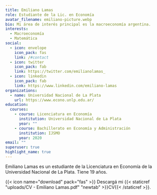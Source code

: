 ```yaml
---
title: Emiliano Lamas
role: Estudiante de la Lic. en Economía
avatar_filename: emiliano-picture.webp
bio: Mi área de interés principal es la macroeconomía argentina.
interests:
  - Macroeconomía
  - Matemática
social:
  - icon: envelope
    icon_pack: fas
    link: /#contact
  - icon: twitter
    icon_pack: fab
    link: https://twitter.com/emilianolamas_
  - icon: linkedin
    icon_pack: fab
    link: https://www.linkedin.com/emiliano-lamas
organizations:
  - name: Universidad Nacional de La Plata
    url: https://www.econo.unlp.edu.ar/
education:
  courses:
    - course: Licenciatura en Economía
      institution: Universidad Nacional de La Plata
      year: ""
    - course: Bachillerato en Economía y Administración
      institution: IJSMO
      year: 2020
email: ""
superuser: true
highlight_name: true
---
```

Emiliano Lamas es un estudiante de la Licenciatura en Economía de la Universidad Nacional de La Plata. Tiene 19 años.

{{< icon name="download" pack="fas" >}} Descargá mi {{< staticref "uploads/CV - Emiliano Lamas.pdf" "newtab" >}}CV{{< /staticref >}}.